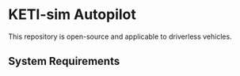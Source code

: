 # KETI-sim Autopilot

This repository is open-source and applicable to driverless vehicles.

## System Requirements